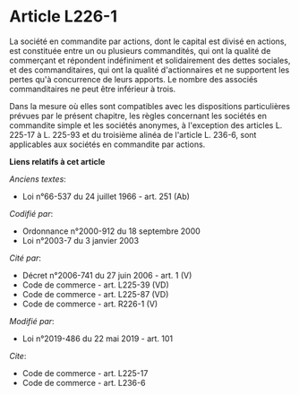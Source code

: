 # Article L226-1

La société en commandite par actions, dont le capital est divisé en actions, est constituée entre un ou plusieurs
commandités, qui ont la qualité de commerçant et répondent indéfiniment et solidairement des dettes sociales, et des
commanditaires, qui ont la qualité d'actionnaires et ne supportent les pertes qu'à concurrence de leurs apports. Le nombre
des associés commanditaires ne peut être inférieur à trois. 

Dans la mesure où elles sont compatibles avec les dispositions particulières prévues par le présent chapitre, les règles
concernant les sociétés en commandite simple et les sociétés anonymes, à l'exception des articles L. 225-17 à L. 225-93 et du
troisième alinéa de l'article L. 236-6, sont applicables aux sociétés en commandite par actions.

**Liens relatifs à cet article**

_Anciens textes_:

  - Loi n°66-537 du 24 juillet 1966 - art. 251 (Ab)

_Codifié par_:

  - Ordonnance n°2000-912 du 18 septembre 2000
  - Loi n°2003-7 du 3 janvier 2003

_Cité par_:

  - Décret n°2006-741 du 27 juin 2006 - art. 1 (V)
  - Code de commerce - art. L225-39 (VD)
  - Code de commerce - art. L225-87 (VD)
  - Code de commerce - art. R226-1 (V)

_Modifié par_:

  - Loi n°2019-486 du 22 mai 2019 - art. 101

_Cite_:

  - Code de commerce - art. L225-17
  - Code de commerce - art. L236-6
